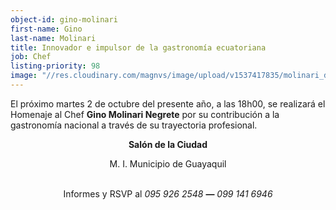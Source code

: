 ```yaml
---
object-id: gino-molinari
first-name: Gino
last-name: Molinari
title: Innovador e impulsor de la gastronomía ecuatoriana
job: Chef
listing-priority: 98
image: "//res.cloudinary.com/magnvs/image/upload/v1537417835/molinari_ddqnlf.jpg"
---
```

<i class="fa fa-star" aria-hidden="true"></i> El próximo martes 2 de octubre del presente año, a las 18h00, se realizará el Homenaje al Chef **Gino Molinari Negrete** por su contribución a la gastronomía nacional a través de su trayectoria profesional.

<div style="text-align:center;">

<strong>Salón de la Ciudad</strong>

<p>M. I. Municipio de Guayaquil</p>

<i class="fa fa-mobile fa-2x" aria-hidden="true"></i><br/> Informes y RSVP al <em>095 926 2548</em> <b>&mdash;</b> <em>099 141 6946</em></div>
